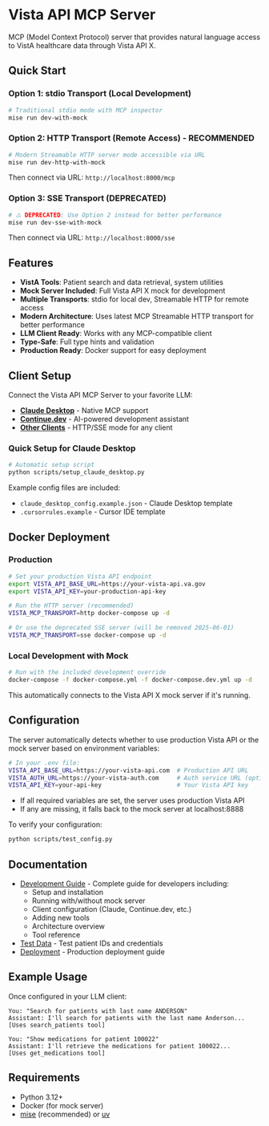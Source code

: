 # Vista API MCP Server

MCP (Model Context Protocol) server that provides natural language access to VistA healthcare data through Vista API X.

## Quick Start

### Option 1: stdio Transport (Local Development)

```bash
# Traditional stdio mode with MCP inspector
mise run dev-with-mock
```

### Option 2: HTTP Transport (Remote Access) - RECOMMENDED

```bash
# Modern Streamable HTTP server mode accessible via URL
mise run dev-http-with-mock
```

Then connect via URL: `http://localhost:8000/mcp`

### Option 3: SSE Transport (DEPRECATED)

```bash
# ⚠️ DEPRECATED: Use Option 2 instead for better performance
mise run dev-sse-with-mock
```

Then connect via URL: `http://localhost:8000/sse`

## Features

- **VistA Tools**: Patient search and data retrieval, system utilities
- **Mock Server Included**: Full Vista API X mock for development
- **Multiple Transports**: stdio for local dev, Streamable HTTP for remote access
- **Modern Architecture**: Uses latest MCP Streamable HTTP transport for better performance
- **LLM Client Ready**: Works with any MCP-compatible client
- **Type-Safe**: Full type hints and validation
- **Production Ready**: Docker support for easy deployment

## Client Setup

Connect the Vista API MCP Server to your favorite LLM:

- **[Claude Desktop](docs/DEVELOPMENT.md#claude-desktop)** - Native MCP support
- **[Continue.dev](docs/DEVELOPMENT.md#vs-code-with-continuedev)** - AI-powered development assistant
- **[Other Clients](docs/DEVELOPMENT.md#other-clients)** - HTTP/SSE mode for any client

### Quick Setup for Claude Desktop

```bash
# Automatic setup script
python scripts/setup_claude_desktop.py
```

Example config files are included:

- `claude_desktop_config.example.json` - Claude Desktop template
- `.cursorrules.example` - Cursor IDE template

## Docker Deployment

### Production

```bash
# Set your production Vista API endpoint
export VISTA_API_BASE_URL=https://your-vista-api.va.gov
export VISTA_API_KEY=your-production-api-key

# Run the HTTP server (recommended)
VISTA_MCP_TRANSPORT=http docker-compose up -d

# Or use the deprecated SSE server (will be removed 2025-06-01)
VISTA_MCP_TRANSPORT=sse docker-compose up -d
```

### Local Development with Mock

```bash
# Run with the included development override
docker-compose -f docker-compose.yml -f docker-compose.dev.yml up -d
```

This automatically connects to the Vista API X mock server if it's running.

## Configuration

The server automatically detects whether to use production Vista API or the mock server based on environment variables:

```bash
# In your .env file:
VISTA_API_BASE_URL=https://your-vista-api.com  # Production API URL
VISTA_AUTH_URL=https://your-vista-auth.com     # Auth service URL (optional, defaults to API URL)
VISTA_API_KEY=your-api-key                     # Your Vista API key
```

- If all required variables are set, the server uses production Vista API
- If any are missing, it falls back to the mock server at localhost:8888

To verify your configuration:

```bash
python scripts/test_config.py
```

## Documentation

- [Development Guide](docs/DEVELOPMENT.md) - Complete guide for developers including:
  - Setup and installation
  - Running with/without mock server
  - Client configuration (Claude, Continue.dev, etc.)
  - Adding new tools
  - Architecture overview
  - Tool reference
- [Test Data](docs/TEST_DATA.md) - Test patient IDs and credentials
- [Deployment](docs/DEPLOYMENT.md) - Production deployment guide

## Example Usage

Once configured in your LLM client:

```
You: "Search for patients with last name ANDERSON"
Assistant: I'll search for patients with the last name Anderson...
[Uses search_patients tool]

You: "Show medications for patient 100022"
Assistant: I'll retrieve the medications for patient 100022...
[Uses get_medications tool]
```

## Requirements

- Python 3.12+
- Docker (for mock server)
- [mise](https://mise.run) (recommended) or [uv](https://github.com/astral-sh/uv)
